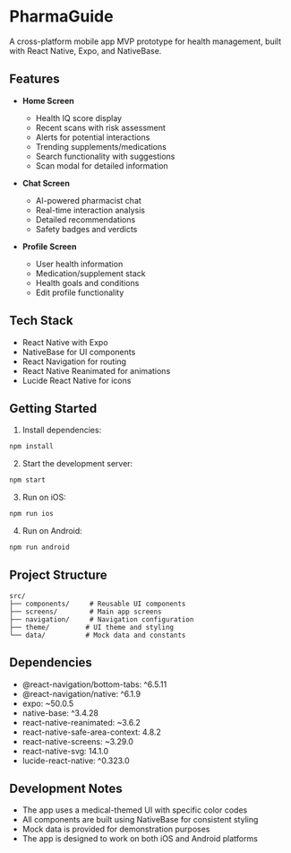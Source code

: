 # PharmaGuide

A cross-platform mobile app MVP prototype for health management, built with React Native, Expo, and NativeBase.

## Features

- **Home Screen**
  - Health IQ score display
  - Recent scans with risk assessment
  - Alerts for potential interactions
  - Trending supplements/medications
  - Search functionality with suggestions
  - Scan modal for detailed information

- **Chat Screen**
  - AI-powered pharmacist chat
  - Real-time interaction analysis
  - Detailed recommendations
  - Safety badges and verdicts

- **Profile Screen**
  - User health information
  - Medication/supplement stack
  - Health goals and conditions
  - Edit profile functionality

## Tech Stack

- React Native with Expo
- NativeBase for UI components
- React Navigation for routing
- React Native Reanimated for animations
- Lucide React Native for icons

## Getting Started

1. Install dependencies:
```bash
npm install
```

2. Start the development server:
```bash
npm start
```

3. Run on iOS:
```bash
npm run ios
```

4. Run on Android:
```bash
npm run android
```

## Project Structure

```
src/
├── components/     # Reusable UI components
├── screens/        # Main app screens
├── navigation/     # Navigation configuration
├── theme/         # UI theme and styling
└── data/          # Mock data and constants
```

## Dependencies

- @react-navigation/bottom-tabs: ^6.5.11
- @react-navigation/native: ^6.1.9
- expo: ~50.0.5
- native-base: ^3.4.28
- react-native-reanimated: ~3.6.2
- react-native-safe-area-context: 4.8.2
- react-native-screens: ~3.29.0
- react-native-svg: 14.1.0
- lucide-react-native: ^0.323.0

## Development Notes

- The app uses a medical-themed UI with specific color codes
- All components are built using NativeBase for consistent styling
- Mock data is provided for demonstration purposes
- The app is designed to work on both iOS and Android platforms 